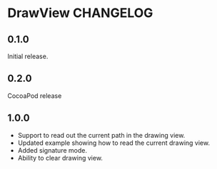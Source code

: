 # DrawView CHANGELOG

## 0.1.0

Initial release.

## 0.2.0

CocoaPod release

## 1.0.0

- Support to read out the current path in the drawing view.
- Updated example showing how to read the current drawing view.
- Added signature mode.
- Ability to clear drawing view.
